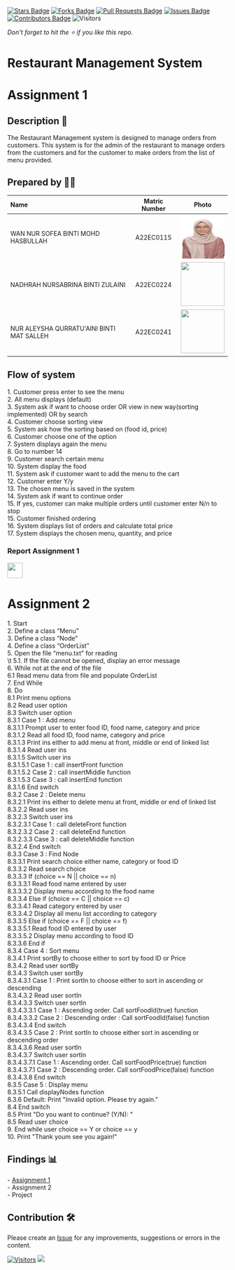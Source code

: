 [![Stars Badge](https://img.shields.io/github/stars/jjn7702/SECJ2013-DSA)](https://github.com/jjn7702/SECJ2013-DSA/Submission/Sample/stargazers)
[![Forks Badge](https://img.shields.io/github/forks/jjn7702/SECJ2013-DSA)](https://github.com/jjn7702/SECJ2013-DSA/Submission/Sample/network/members)
[![Pull Requests Badge](https://img.shields.io/github/issues-pr/jjn7702/SECJ2013-DSA)](https://github.com/jjn7702/SECJ2013-DSA/Submission/Sample/pulls)
[![Issues Badge](https://img.shields.io/github/issues/jjn7702/SECJ2013-DSA)](https://github.com/jjn7702/SECJ2013-DSA/Submission/Sample/issues)
[![Contributors Badge](https://img.shields.io/github/contributors/jjn7702/SECJ2013-DSA?color=2b9348)](https://github.com/jjn7702/SECJ2013-DSA/Submission/Sample/graphs/contributors)
![Visitors](https://api.visitorbadge.io/api/visitors?path=https%3A%2F%2Fgithub.com%2Fjjn7702%2FSECJ2013-DSA%2FSubmission%2FSample&labelColor=%23d9e3f0&countColor=%23697689&style=flat)

_Don't forget to hit the :star: if you like this repo._

<h1>Restaurant Management System</h1>
<h1>Assignment 1</h1>
<h2>Description 📝</h2>
<p>The Restaurant Management system is designed to manage orders from customers. This system is for the admin of the restaurant to manage orders from the customers and for the customer to make orders from the list of menu provided. </p>

<h2> Prepared by 🧑‍💻</h2>

| Name             | Matric Number | Photo                                                         |
| :---------------- | :-------------: | :------------------------------------------------------------: |
| WAN NUR SOFEA BINTI MOHD HASBULLAH   | A22EC0115        | <a href="https://www.freepik.com/icon/graduated_4537051" title="Icon by Trazobanana"><img src="https://github.com/wannursofea/Mypicture/blob/main/UTM_GAMBAR_ID_CARD-removebg-preview.png?raw=true" width=100px, height=100px>     |
| NADHRAH NURSABRINA BINTI ZULAINI     | A22EC0224        | <a href="https://www.freepik.com/icon/graduated_4537051" title="Icon by Trazobanana"><img src="https://github.com/drshahizan/software-engineering/blob/main/proposal/submission/sec02/Alpha/Photo/kad%20matrik.jpg?raw=true" width=100px, height=100px>         |
| NUR ALEYSHA QURRATU'AINI BINTI MAT SALLEH       | A22EC0241        | <a href="https://www.freepik.com/icon/graduated_4537051" title="Icon by Trazobanana"><img src="https://github.com/drshahizan/software-engineering/blob/main/proposal/submission/sec02/Alpha/Photo/GAMBAR%20KAD%20MATRIK%20UTM.jpeg?raw=true" width=100px, height=100px>         |

<h2>Flow of system</h2>

<p>
1. Customer press enter to see the menu <br>
2. All menu displays (default) <br>
3. System ask if want to choose order OR view in new way(sorting implemented) OR by search <br>
4. Customer choose sorting view <br>
5. System ask how the sorting based on (food id, price) <br>
6. Customer choose one of the option <br>
7. System displays again the menu <br>
8. Go to number 14 <br>
9. Customer search certain menu <br>
10. System display the food <br>
11. System ask if customer want to add the menu to the cart <br>
12. Customer enter Y/y <br>
13. The chosen menu is saved in the system <br>
14. System ask if want to continue order <br>
15. If yes, customer can make multiple orders until customer enter N/n to stop <br> 
15. Customer finished ordering <br>
16. System displays list of orders and calculate total price <br>
17. System displays the chosen menu, quantity, and price 
</p>

<h3>Report Assignment 1</h3>
<a href="https://docs.google.com/document/d/1Zo1a1CUOtAN9jOG7cpsusQ4GQOKJwSBSsdrvTltsyAc/edit?usp=sharing"><img src="./images/document1.png" width="35px" height="35px" ></a> 


<h1>Assignment 2</h1>
<p>
1. Start <br>
2. Define a class “Menu” <br>
3. Define a class “Node” <br>
4. Define a class “OrderList” <br>
5. Open the file “menu.txt” for reading <br>
	\t 5.1. If the file cannot be opened, display an error message <br>
6. While not at the end of the file <br>
	6.1 Read menu data from file and populate OrderList <br>
7. End While <br>
8. Do <br>
	8.1 Print menu options <br>
	8.2 Read user option <br>
	8.3 Switch user option <br>
		8.3.1 Case 1 : Add menu <br>
			8.3.1.1 Prompt user to enter food ID, food name, category and price <br>
			8.3.1.2 Read all food ID, food name, category and price <br>
			8.3.1.3 Print ins either to add menu at front, middle or end of linked list <br>
			8.3.1.4 Read user ins <br>
			8.3.1.5 Switch user ins <br>
				8.3.1.5.1 Case 1 : call insertFront function <br>
				8.3.1.5.2 Case 2 : call insertMiddle function <br>
				8.3.1.5.3 Case 3 : call insertEnd function <br>
			8.3.1.6 End switch <br>
		8.3.2 Case 2 : Delete menu <br>
			8.3.2.1 Print ins either to delete menu at front, middle or end of linked list <br>
			8.3.2.2 Read user ins <br>
			8.3.2.3 Switch user ins <br>
				8.3.2.3.1 Case 1 : call deleteFront function <br>
				8.3.2.3.2 Case 2 : call deleteEnd function <br>
				8.3.2.3.3 Case 3 : call deleteMiddle function <br>
			8.3.2.4 End switch <br>
		8.3.3 Case 3 : Find Node <br>
			8.3.3.1 Print search choice either name, category or food ID <br>
			8.3.3.2 Read search choice <br>
			8.3.3.3 If (choice == N || choice == n) <br>
				8.3.3.3.1 Read food name entered by user <br>
				8.3.3.3.2 Display menu according to the food name <br>
			8.3.3.4 Else if (choice == C || choice == c) <br>
				8.3.3.4.1 Read category entered by user <br>
				8.3.3.4.2 Display all menu list according to category <br>
			8.3.3.5 Else if (choice == F || choice == f) <br>
				8.3.3.5.1 Read food ID entered by user <br>
				8.3.3.5.2 Display menu according to food ID <br>
			8.3.3.6 End if <br>
		8.3.4 Case 4 : Sort menu <br>
			8.3.4.1 Print sortBy to choose either to sort by food ID or Price <br>
			8.3.4.2 Read user sortBy <br>
			8.3.4.3 Switch user sortBy <br>
				8.3.4.3.1 Case 1 : Print sortIn to choose either to sort in ascending or descending <br>
				8.3.4.3.2 Read user sortIn <br>
				8.3.4.3.3 Switch user sortIn <br>
					8.3.4.3.3.1 Case 1 : Ascending order. Call sortFoodId(true) function <br>
					8.3.4.3.3.2 Case 2 : Descending order : Call sortFoodId(false) function <br>
				8.3.4.3.4 End switch <br>
				8.3.4.3.5 Case 2 : Print sortIn to choose either sort in ascending or descending order <br>
				8.3.4.3.6 Read user sortIn <br>
				8.3.4.3.7 Switch user sortIn <br>
						8.3.4.3.7.1 Case 1 : Ascending order. Call sortFoodPrice(true) function <br>
						8.3.4.3.7.1 Case 2 : Descending order. Call sortFoodPrice(false) function <br>
				8.3.4.3.8 End switch <br>
		8.3.5 Case 5 : Display menu <br>
			8.3.5.1 Call displayNodes function <br>
		8.3.6 Default: Print "Invalid option. Please try again." <br>
	8.4 End switch <br>
	8.5 Print "Do you want to continue? (Y/N): " <br>
	8.5 Read user choice <br>
9. End while user choice == Y or choice == y <br>
10. Print "Thank youm see you again!" <br>

</p>
<h2>Findings 📊</h2>
- <a href="https://github.com/jjn7702/SECJ2013-DSA/blob/main/Submission/sec02/Tupperware/Assignment1/assingment1.md">Assignment 1 </a><br>
- Assignment 2<br>
- Project<br>

## Contribution 🛠️
Please create an [Issue](https://github.com/jjn7702/SECJ2013-DSA/Submission/Sample/issues) for any improvements, suggestions or errors in the content.

[![Visitors](https://api.visitorbadge.io/api/visitors?path=https%3A%2F%2Fgithub.com%2Fjjn7702&labelColor=%23697689&countColor=%23555555&style=plastic)](https://visitorbadge.io/status?path=https%3A%2F%2Fgithub.com%2Fjjn7702)
![](https://hit.yhype.me/github/profile?user_id=81284918)

